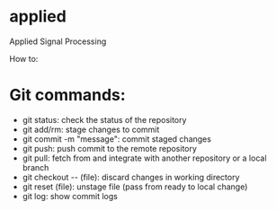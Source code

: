 # applied
Applied Signal Processing

How to: 

# Git commands:
*   git status: check the status of the repository
*   git add/rm: stage changes to commit
*   git commit -m "message": commit staged changes
*   git push: push commit to the remote repository
*   git pull: fetch from and integrate with another repository or a local branch
*   git checkout -- (file): discard changes in working directory
*   git reset (file): unstage file (pass from ready to local change)
*   git log: show commit logs